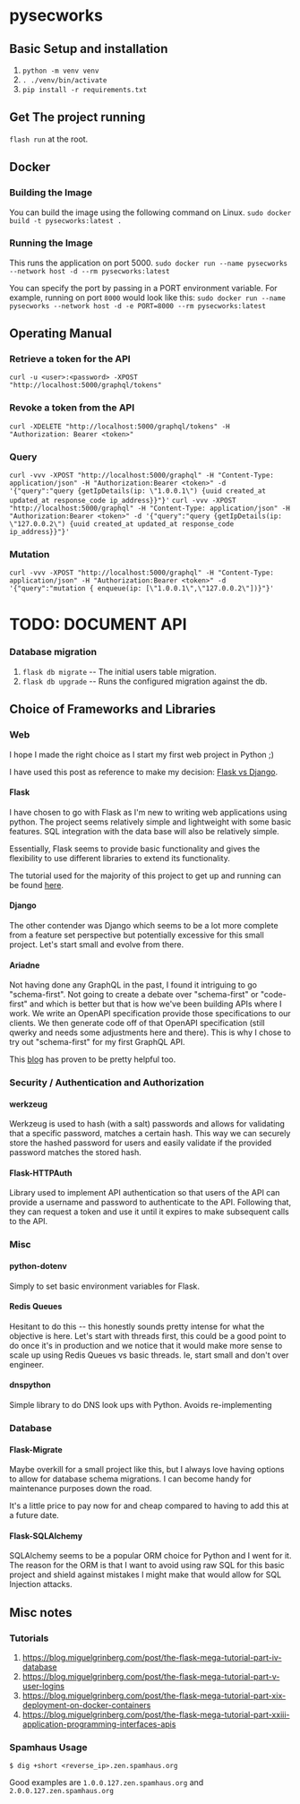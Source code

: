 # pysecworks

## Basic Setup and installation
1. `python -m venv venv`
2. `. ./venv/bin/activate`
3. `pip install -r requirements.txt`

## Get The project running
`flash run` at the root.

## Docker

### Building the Image

You can build the image using the following command on Linux.
`sudo docker build -t pysecworks:latest .`

### Running the Image

This runs the application on port 5000.
`sudo docker run --name pysecworks --network host -d --rm pysecworks:latest`

You can specify the port by passing in a PORT environment variable. For example, running on
port `8000` would look like this:
`sudo docker run --name pysecworks --network host -d -e PORT=8000 --rm pysecworks:latest`


## Operating Manual
### Retrieve a token for the API
`curl -u <user>:<password> -XPOST "http://localhost:5000/graphql/tokens"`

### Revoke a token from the API
`curl -XDELETE "http://localhost:5000/graphql/tokens" -H "Authorization: Bearer <token>"`

### Query
`curl -vvv -XPOST "http://localhost:5000/graphql" -H "Content-Type: application/json" -H "Authorization:Bearer <token>" -d '{"query":"query {getIpDetails(ip: \"1.0.0.1\") {uuid created_at updated_at response_code ip_address}}"}'`
`curl -vvv -XPOST "http://localhost:5000/graphql" -H "Content-Type: application/json" -H "Authorization:Bearer <token>" -d '{"query":"query {getIpDetails(ip: \"127.0.0.2\") {uuid created_at updated_at response_code ip_address}}"}'`

### Mutation
`curl -vvv -XPOST "http://localhost:5000/graphql" -H "Content-Type: application/json" -H "Authorization:Bearer <token>" -d '{"query":"mutation { enqueue(ip: [\"1.0.0.1\",\"127.0.0.2\"])}"}'`




# TODO: DOCUMENT API

### Database migration
1. `flask db migrate`  -- The initial users table migration. 
2. `flask db upgrade` -- Runs the configured migration against the db.

## Choice of Frameworks and Libraries

### Web
I hope I made the right choice as I start my first web project in Python ;) 

I have used this post as reference to make my decision:
[Flask vs Django](https://hackr.io/blog/flask-vs-django).

#### Flask
I have chosen to go with Flask as I'm new to writing web applications using 
python. The project seems relatively simple and lightweight with some basic 
features. SQL integration with the data base will also be relatively simple.

Essentially, Flask seems to provide basic functionality and gives the
flexibility to use different libraries to extend its functionality.

The tutorial used for the majority of this project to get up and running can 
be found [here](https://blog.miguelgrinberg.com/post/the-flask-mega-tutorial-part-i-hello-world).

#### Django
The other contender was Django which seems to be a lot more complete from a 
feature set perspective but potentially excessive for this small project. Let's
start small and evolve from there.

#### Ariadne
Not having done any GraphQL in the past, I found it intriguing to go
"schema-first". Not going to create a debate over "schema-first" or "code-first"
and which is better but that is how we've been building APIs where I work. We
write an OpenAPI specification provide those specifications to our clients. We
then generate code off of that OpenAPI specification (still qwerky and needs 
some adjustments here and there). This is why I chose to try out "schema-first"
for my first GraphQL API.

This [blog](https://blog.logrocket.com/build-graphql-api-python-flask-ariadne/)
has proven to be pretty helpful too.

### Security / Authentication and Authorization

#### werkzeug
Werkzeug is used to hash (with a salt) passwords and allows for validating that
a specific password, matches a certain hash. This way we can securely store the
hashed password for users and easily validate if the provided password matches
the stored hash.

#### Flask-HTTPAuth
Library used to implement API authentication so that users of the API can
provide a username and password to authenticate to the API. Following that, they
can request a token and use it until it expires to make subsequent calls to the 
API.

### Misc

#### python-dotenv
Simply to set basic environment variables for Flask.

#### Redis Queues
Hesitant to do this -- this honestly sounds pretty intense for what the
objective is here. Let's start with threads first, this could be a good point to
do once it's in production and we notice that it would make more sense to scale
up using Redis Queues vs basic threads. Ie, start small and don't over engineer.

#### dnspython
Simple library to do DNS look ups with Python. Avoids re-implementing 

### Database

#### Flask-Migrate
Maybe overkill for a small project like this, but I always love having options
to allow for database schema migrations. I can become handy for maintenance 
purposes down the road. 

It's a little price to pay now for and cheap compared to having to add this at 
a future date.

#### Flask-SQLAlchemy
SQLAlchemy seems to be a popular ORM choice for Python and I went for it. The 
reason for the ORM is that I want to avoid using raw SQL for this basic project
and shield against mistakes I might make that would allow for SQL Injection 
attacks.


## Misc notes
### Tutorials
1. https://blog.miguelgrinberg.com/post/the-flask-mega-tutorial-part-iv-database
2. https://blog.miguelgrinberg.com/post/the-flask-mega-tutorial-part-v-user-logins
3. https://blog.miguelgrinberg.com/post/the-flask-mega-tutorial-part-xix-deployment-on-docker-containers
4. https://blog.miguelgrinberg.com/post/the-flask-mega-tutorial-part-xxiii-application-programming-interfaces-apis

### Spamhaus Usage
```
$ dig +short <reverse_ip>.zen.spamhaus.org
```
Good examples are `1.0.0.127.zen.spamhaus.org` and `2.0.0.127.zen.spamhaus.org`

